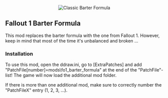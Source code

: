 <p align="center"><img src="fo1_classic_worldmap.png" alt="Classic Barter Formula"/></p>

Fallout 1 Barter Formula
--------------------------

This mod replaces the barter formula with the one from Fallout 1. However, keep in mind that most of the time it's unbalanced and broken ...

### Installation
To use this mod, open the ddraw.ini, go to [ExtraPatches] and add "PatchFile[number]=mods\fo1_barter_formula" at the end of the "PatchFile"-list!
The game will now load the additional mod folder.

If there is more than one additional mod, make sure to correctly number the "PatchFileX" entry (1, 2, 3, ...).
